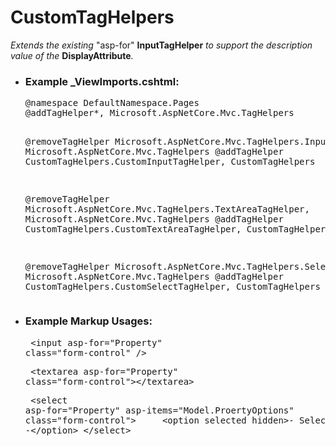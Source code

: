 # CustomTagHelpers

<em>Extends the existing</em> "asp-for" <strong>InputTagHelper</strong> <em>to support the description value of the</em> <strong>DisplayAttribute</strong><em>.</em><br />
<ul>
    <li>
        <h3>Example _ViewImports.cshtml:</h3>
        <pre>
@namespace DefaultNamespace.Pages
@addTagHelper*, Microsoft.AspNetCore.Mvc.TagHelpers  
 
@removeTagHelper Microsoft.AspNetCore.Mvc.TagHelpers.InputTagHelper, Microsoft.AspNetCore.Mvc.TagHelpers
@addTagHelper CustomTagHelpers.CustomInputTagHelper, CustomTagHelpers

@removeTagHelper Microsoft.AspNetCore.Mvc.TagHelpers.TextAreaTagHelper, Microsoft.AspNetCore.Mvc.TagHelpers
@addTagHelper CustomTagHelpers.CustomTextAreaTagHelper, CustomTagHelpers

@removeTagHelper Microsoft.AspNetCore.Mvc.TagHelpers.SelectTagHelper, Microsoft.AspNetCore.Mvc.TagHelpers
@addTagHelper CustomTagHelpers.CustomSelectTagHelper, CustomTagHelpers</pre>
    </li>
    <li>
        <h3>Example Markup Usages:</h3>
        <pre>
&lt;input asp-for="Property" class="form-control" /></pre>
        <pre> 
&lt;textarea asp-for="Property" class="form-control">&lt;/textarea></pre>
        <pre>
&lt;select asp-for="Property" asp-items="Model.ProertyOptions" class="form-control">
 &nbsp; &nbsp; &lt;option selected hidden>- Select -&lt;/option>
&lt;/select></pre>
    </li>
</ul>
